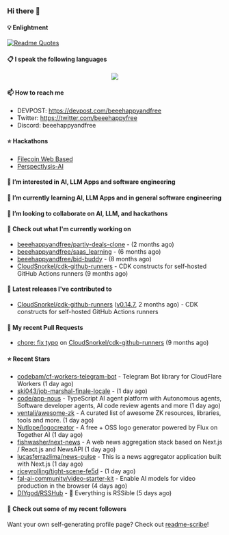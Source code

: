 ### Hi there 👋

#### 💡 Enlightment
[![Readme Quotes](https://quotes-github-readme.vercel.app/api?type=horizontal&theme=nord)](https://github.com/piyushsuthar/github-readme-quotes)

#### 📋 I speak the following languages

<p align="center">
  <a href="https://skillicons.dev">
    <img src="https://skillicons.dev/icons?i=git,kubernetes,docker,c,vim,terraform,python,typescript,java" />
  </a>
</p>


#### 📫 How to reach me
- DEVPOST: https://devpost.com/beeehappyandfree
- Twitter: https://twitter.com/beeehappyfree
- Discord: beeehappyandfree

#### ⭐️ Hackathons
- [Filecoin Web Based](https://devpost.com/software/youtube-dl-dweb)
- [Perspectlysis-AI](https://perspectlysis-ai.vercel.app)

#### 👀 I’m interested in AI, LLM Apps and software engineering

#### 🌱 I’m currently learning AI, LLM Apps and in general software engineering

#### 💞️ I’m looking to collaborate on AI, LLM, and hackathons

#### 👷 Check out what I'm currently working on

- [beeehappyandfree/partiy-deals-clone](https://github.com/beeehappyandfree/partiy-deals-clone) -  (2 months ago)
- [beeehappyandfree/saas_learning](https://github.com/beeehappyandfree/saas_learning) -  (6 months ago)
- [beeehappyandfree/bid-buddy](https://github.com/beeehappyandfree/bid-buddy) -  (8 months ago)
- [CloudSnorkel/cdk-github-runners](https://github.com/CloudSnorkel/cdk-github-runners) - CDK constructs for self-hosted GitHub Actions runners (9 months ago)

#### 🔭 Latest releases I've contributed to

- [CloudSnorkel/cdk-github-runners](https://github.com/CloudSnorkel/cdk-github-runners) ([v0.14.7](https://github.com/CloudSnorkel/cdk-github-runners/releases/tag/v0.14.7), 2 months ago) - CDK constructs for self-hosted GitHub Actions runners

#### 🔨 My recent Pull Requests

- [chore: fix typo](https://github.com/CloudSnorkel/cdk-github-runners/pull/542) on [CloudSnorkel/cdk-github-runners](https://github.com/CloudSnorkel/cdk-github-runners) (9 months ago)

#### ⭐ Recent Stars

- [codebam/cf-workers-telegram-bot](https://github.com/codebam/cf-workers-telegram-bot) - Telegram Bot library for CloudFlare Workers (1 day ago)
- [ski043/job-marshal-finale-locale](https://github.com/ski043/job-marshal-finale-locale) -  (1 day ago)
- [code/app-nous](https://github.com/code/app-nous) - TypeScript AI agent platform with Autonomous agents, Software developer agents, AI code review agents and more (1 day ago)
- [ventali/awesome-zk](https://github.com/ventali/awesome-zk) - A curated list of awesome ZK resources, libraries, tools and more.   (1 day ago)
- [Nutlope/logocreator](https://github.com/Nutlope/logocreator) - A free &#43; OSS logo generator powered by Flux on Together AI (1 day ago)
- [fishwasher/next-news](https://github.com/fishwasher/next-news) - A web news aggregation stack based on Next.js / React.js and NewsAPI (1 day ago)
- [lucasferrazlima/news-pulse](https://github.com/lucasferrazlima/news-pulse) - This is a news aggregator application built with Next.js (1 day ago)
- [riceyrolling/tight-scene-fe5d](https://github.com/riceyrolling/tight-scene-fe5d) -  (1 day ago)
- [fal-ai-community/video-starter-kit](https://github.com/fal-ai-community/video-starter-kit) - Enable AI models for video production in the browser (4 days ago)
- [DIYgod/RSSHub](https://github.com/DIYgod/RSSHub) - 🧡 Everything is RSSible (5 days ago)

#### 👯 Check out some of my recent followers


Want your own self-generating profile page? Check out [readme-scribe](https://github.com/muesli/readme-scribe)!
